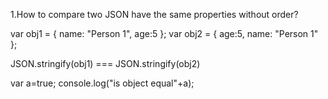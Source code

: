 1.How to compare two JSON have the same properties without order?

var obj1 = { name: "Person 1", age:5 };
var obj2 = { age:5, name: "Person 1" };


JSON.stringify(obj1) === JSON.stringify(obj2)

var a=true;
console.log("is object equal"+a);



